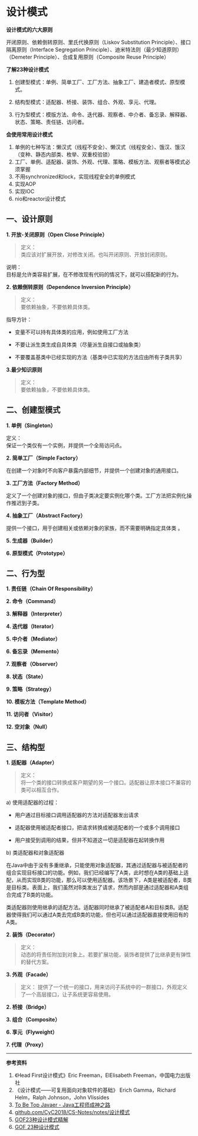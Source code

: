 # 设计模式

**设计模式的六大原则**  

开闭原则、依赖倒转原则、里氏代换原则（Liskov Substitution Principle）、接口隔离原则（Interface Segregation Principle）、迪米特法则（最少知道原则）（Demeter Principle）、合成复用原则（Composite Reuse Principle）  

**了解23种设计模式**

1. 创建型模式：单例、简单工厂、工厂方法、抽象工厂、建造者模式、原型模式。

2. 结构型模式：适配器、桥接、装饰、组合、外观、享元、代理。

3. 行为型模式：模版方法、命令、迭代器、观察者、中介者、备忘录、解释器、状态、策略、责任链、访问者。

**会使用常用设计模式**

1. 单例的七种写法：懒汉式（线程不安全）、懒汉式（线程安全）、饿汉、饿汉（变种、静态内部类、枚举、双重校验锁）
2. 工厂、单例、适配器、装饰、外观、代理、策略、模板方法、观察者等模式必须掌握 
3. 不用synchronized和lock，实现线程安全的单例模式
4. 实现AOP
5. 实现IOC
6. nio和reactor设计模式

## 一、设计原则
**1. 开放-关闭原则（Open Close Principle）**  

> 定义：  
>   类应该对扩展开放，对修改关闭。也叫开闭原则、开放封闭原则。  

说明：  
  目标是允许类容易扩展，在不修改现有代码的情况下，就可以搭配新的行为。

**2. 依赖倒转原则（Dependence Inversion Principle）**

> 定义：  
>   要依赖抽象，不要依赖具体类。

指导方针：  
- 变量不可以持有具体类的应用，例如使用工厂方法  

- 不要让派生类生成自具体类（尽量派生自接口或抽象类）  

- 不要覆盖基类中已经实现的方法（基类中已实现的方法应由所有子类共享）  

**3.最少知识原则**

> 定义：  
>   要依赖抽象，不要依赖具体类。


##  二、创建型模式

**1. 单例（Singleton）**  

定义：  
  保证一个类仅有一个实例，并提供一个全局访问点。  

**2. 简单工厂（Simple Factory）**

在创建一个对象时不向客户暴露内部细节，并提供一个创建对象的通用接口。

**3. 工厂方法（Factory Method）**  

定义了一个创建对象的接口，但由子类决定要实例化哪个类。工厂方法把实例化操作推迟到子类。

**4. 抽象工厂（Abstract Factory）**  

提供一个接口，用于创建相关或依赖对象的家族，而不需要明确指定具体类 。

**5. 生成器（Builder）**  

**6. 原型模式（Prototype）**  



## 二、行为型
**1. 责任链（Chain Of Responsibility）**  

**2. 命令（Command）**  

**3. 解释器（Interpreter）**  

**4. 迭代器（Iterator）**  

**5. 中介者（Mediator）**  

**6. 备忘录（Memento）**  

**7. 观察者（Observer）**  

**8. 状态（State）**  

**9. 策略（Strategy）**  

**10. 模板方法（Template Method）**  

**11. 访问者（Visitor）**  

**12. 空对象（Null）**  


## 三、结构型
**1. 适配器（Adapter）**  

> 定义：  
>  将一个类的接口转换成客户期望的另一个接口。适配器让原本接口不兼容的类可以相互合作。  

a) 使用适配器的过程：  

- 用户通过目标接口调用适配器的方法对适配器发出请求  

- 适配器使用被适配者接口，把请求转换成被适配者的一个或多个调用接口

- 用户接受到调用的结果，但并不知道这一切是适配器在起转换作用

b) 类适配器和对象适配器

在Java中由于没有多重继承，只能使用对象适配器，其通过适配器与被适配者的组合实现目标接口的功能。例如，我们已经编写了A类，此时想在A类的基础上适配，从而实现B类的功能，那么可以使用适配器。该场景下，A类是被适配者，B类是目标类。表面上，我们虽然对B类发出了请求，然而内部是通过适配器和A类组合完成了B类的功能。

类适配器则使用继承的适配方法。适配器同时继承了被适配者A和目标类B。适配器使得我们可以通过A类去完成B类的功能，但也可以通过适配器直接使用旧有的A类。

**2. 装饰（Decorator）**  

>  定义：  
>   动态的将责任附加到对象上。若要扩展功能，装饰者提供了比继承更有弹性的替代方案。   

**3. 外观（Facade）**  

> 定义：
>  提供了一个统一的接口，用来访问子系统中的一群接口，外观定义了一个高层接口，让子系统更容易使用。  




**2. 桥接（Bridge）**  

**3. 组合（Composite）**  


**6. 享元（Flyweight）**  

**7. 代理（Proxy）**  







---
**参考资料**  
1. 《Head First设计模式》Eric Freeman，ElElisabeth Freeman，中国电力出版社
2. 《设计模式——可复用面向对象软件的基础》 Erich Gamma，Richard Helm，Ralph Johnson，John Vlissides 
3. [To Be Top Javaer - Java工程师成神之路](https://github.com/hollischuang/toBeTopJavaer)
4. [github.com/CyC2018/CS-Notes/notes/设计模式]([https://github.com/CyC2018/CS-Notes/blob/master/notes/%E8%AE%BE%E8%AE%A1%E6%A8%A1%E5%BC%8F.md](https://github.com/CyC2018/CS-Notes/blob/master/notes/设计模式.md))
5. [GOF23种设计模式精解 ](https://www.cnblogs.com/lqmblog/p/8549833.html)
6. [GOF 23种设计模式](https://blog.csdn.net/zhangcanyan/article/details/51622380)
